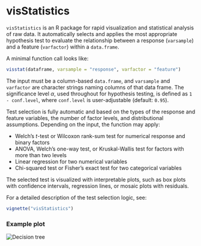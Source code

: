 # visStatistics

`visStatistics` is an R package for rapid visualization and statistical analysis of raw data. It automatically selects and applies the most appropriate hypothesis test to evaluate the relationship between a response (`varsample`) and a feature (`varfactor`) within a `data.frame`.

A minimal function call looks like:

```r
visstat(dataframe, varsample = "response", varfactor = "feature")
```

The input must be a column-based `data.frame`, and `varsample` and `varfactor` are character strings naming columns of that data frame. The significance level $\alpha$, used throughout for hypothesis testing, is defined as `1 - conf.level`, where `conf.level` is user-adjustable (default: `0.95`).

Test selection is fully automatic and based on the types of the response and feature variables, the number of factor levels, and distributional assumptions. Depending on the input, the function may apply:

- Welch’s *t*-test or Wilcoxon rank-sum test for numerical response and binary factors
- ANOVA, Welch’s one-way test, or Kruskal-Wallis test for factors with more than two levels
- Linear regression for two numerical variables
- Chi-squared test or Fisher’s exact test for two categorical variables

The selected test is visualized with interpretable plots, such as box plots with confidence intervals, regression lines, or mosaic plots with residuals.

For a detailed description of the test selection logic, see:

```r
vignette("visStatistics")
```

### Example plot

![Decision tree](man/figures/decision-tree.png)
